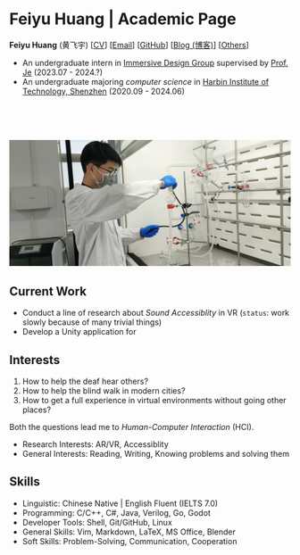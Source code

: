 # Feiyu Huang | Academic Page

**Feiyu Huang** (黄飞宇) [[CV](https://github.com/huang-feiyu/academics/blob/main/assets/CV.pdf)] [[Email](mailto:0711feiyu@gmail.com)] [[GitHub](https://github.com/huang-feiyu)] [[Blog (博客)](https://xn--29s704loyd.com/)] [[Others](https://gist.github.com/huang-feiyu/f78549e6282399338e4d08a7c7a21089)]

- An undergraduate intern in [Immersive Design Group](https://www.seungwooje.com/home) supervised by [Prof. Je](https://www.seungwooje.com/) (2023.07 - 2024.?)
- An undergraduate majoring *computer science* in [Harbin Institute of Technology, Shenzhen](http://en.hitsz.edu.cn/) (2020.09 - 2024.06)

<p style="color:#FFFFFF">In 2023 Oct, I found HCI research was different from what I thought before. I chose to work in industry and rethought what I wanted to do. Clearly, I didn't want to do research kinds of things.</p>

![Feiyu Huang](https://raw.githubusercontent.com/huang-feiyu/academics/main/assets/huang-in-lab.jpg)

## Current Work

* Conduct a line of research about *Sound Accessiblity* in VR (`status`: work slowly because of many trivial things)
* Develop a Unity application for 

## Interests

1. How to help the deaf hear others?
2. How to help the blind walk in modern cities?
3. How to get a full experience in virtual environments without going other places?

Both the questions lead me to *Human-Computer Interaction* (HCI).

* Research Interests: AR/VR, Accessiblity
* General Interests: Reading, Writing, Knowing problems and solving them

## Skills

* Linguistic: Chinese Native \| English Fluent (IELTS 7.0)
* Programming: C/C++, C#, Java, Verilog, Go, Godot
* Developer Tools: Shell, Git/GitHub, Linux
* General Skills: Vim, Markdown, LaTeX, MS Office, Blender
* Soft Skills: Problem-Solving, Communication, Cooperation
